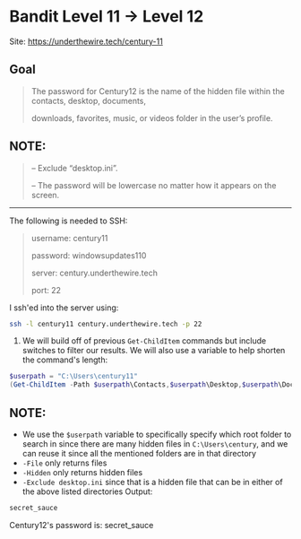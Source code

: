 # Bandit Level 11 → Level 12

Site: https://underthewire.tech/century-11
## Goal
> The password for Century12 is the name of the hidden file within the contacts, desktop, documents, 
> 
> downloads, favorites, music, or videos folder in the user’s profile.


## NOTE:
> – Exclude “desktop.ini”.
> 
> – The password will be lowercase no matter how it appears on the screen.
-----------------

The following is needed to SSH:
> username: century11
> 
> password: windowsupdates110
> 
> server: century.underthewire.tech
> 
> port: 22

I ssh'ed into the server using:
```bash
ssh -l century11 century.underthewire.tech -p 22
```
1. We will build off of previous `Get-ChildItem` commands but include switches to filter our results. We will also use a variable to help shorten the command's length:
```powershell
$userpath = "C:\Users\century11"
(Get-ChildItem -Path $userpath\Contacts,$userpath\Desktop,$userpath\Documents,$userpath\Downloads,$userpath\Favorites,$userpath\Music,$userpath\Videos -File -Hidden -Recurse -ErrorAction SilentlyContinue -Exclude desktop.ini).Name
```
## NOTE:
* We use the `$userpath` variable to specifically specify which root folder to search in since there are many hidden files in `C:\Users\century`, and we can reuse it since all the mentioned folders are in that directory
* `-File` only returns files
* `-Hidden` only returns hidden files
* `-Exclude desktop.ini` since that is a hidden file that can be in either of the above listed directories 
Output:
```powershell
secret_sauce
```
Century12's password is: secret_sauce
